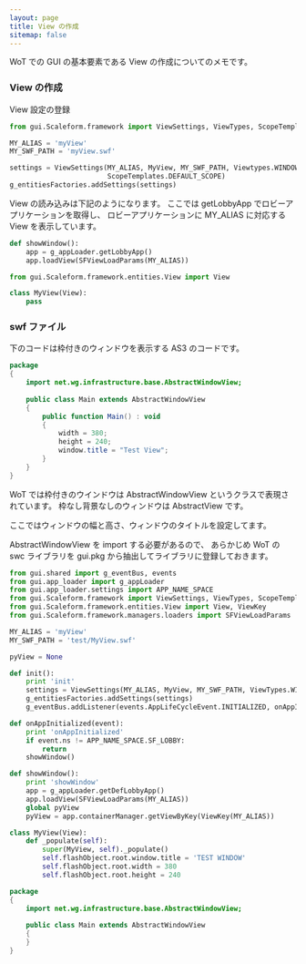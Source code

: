 ```yaml
---
layout: page
title: View の作成
sitemap: false
---
```

WoT での GUI の基本要素である View の作成についてのメモです。


### View の作成

View 設定の登録

```python
from gui.Scaleform.framework import ViewSettings, ViewTypes, ScopeTemplates, g_entitiesFactories

MY_ALIAS = 'myView'
MY_SWF_PATH = 'myView.swf'

settings = ViewSettings(MY_ALIAS, MyView, MY_SWF_PATH, Viewtypes.WINDOW, None,
                        ScopeTemplates.DEFAULT_SCOPE)
g_entitiesFactories.addSettings(settings)
```

View の読み込みは下記のようになります。
ここでは getLobbyApp でロビーアプリケーションを取得し、
ロビーアプリケーションに MY_ALIAS に対応する View を表示しています。

```python
def showWindow():
    app = g_appLoader.getLobbyApp()
    app.loadView(SFViewLoadParams(MY_ALIAS))
```

```python
from gui.Scaleform.framework.entities.View import View

class MyView(View):
    pass
```

### swf ファイル

下のコードは枠付きのウィンドウを表示する AS3 のコードです。

```actionscript
package
{
    import net.wg.infrastructure.base.AbstractWindowView;
    
    public class Main extends AbstractWindowView
    {
        public function Main() : void
        {
            width = 380;
            height = 240;
            window.title = "Test View";
        }
    }
}
```

WoT では枠付きのウインドウは AbstractWindowView というクラスで表現されています。
枠なし背景なしのウィンドウは AbstractView です。

ここではウィンドウの幅と高さ、ウィンドウのタイトルを設定してます。

AbstractWindowView を import する必要があるので、
あらかじめ WoT の swc ライブラリを gui.pkg から抽出してライブラリに登録しておきます。


```python
from gui.shared import g_eventBus, events
from gui.app_loader import g_appLoader
from gui.app_loader.settings import APP_NAME_SPACE
from gui.Scaleform.framework import ViewSettings, ViewTypes, ScopeTemplates, g_entitiesFactories
from gui.Scaleform.framework.entities.View import View, ViewKey
from gui.Scaleform.framework.managers.loaders import SFViewLoadParams

MY_ALIAS = 'myView'
MY_SWF_PATH = 'test/MyView.swf'

pyView = None

def init():
    print 'init'
    settings = ViewSettings(MY_ALIAS, MyView, MY_SWF_PATH, ViewTypes.WINDOW, None, ScopeTemplates.DEFAULT_SCOPE)
    g_entitiesFactories.addSettings(settings)
    g_eventBus.addListener(events.AppLifeCycleEvent.INITIALIZED, onAppInitialized)

def onAppInitialized(event):
    print 'onAppInitialized'
    if event.ns != APP_NAME_SPACE.SF_LOBBY:
        return
    showWindow()

def showWindow():
    print 'showWindow'
    app = g_appLoader.getDefLobbyApp()
    app.loadView(SFViewLoadParams(MY_ALIAS))
    global pyView
    pyView = app.containerManager.getViewByKey(ViewKey(MY_ALIAS))

class MyView(View):
    def _populate(self):
        super(MyView, self)._populate()
        self.flashObject.root.window.title = 'TEST WINDOW'
        self.flashObject.root.width = 380
        self.flashObject.root.height = 240
```

```actionscript
package
{
    import net.wg.infrastructure.base.AbstractWindowView;
    
    public class Main extends AbstractWindowView
    {
    }
}
```
